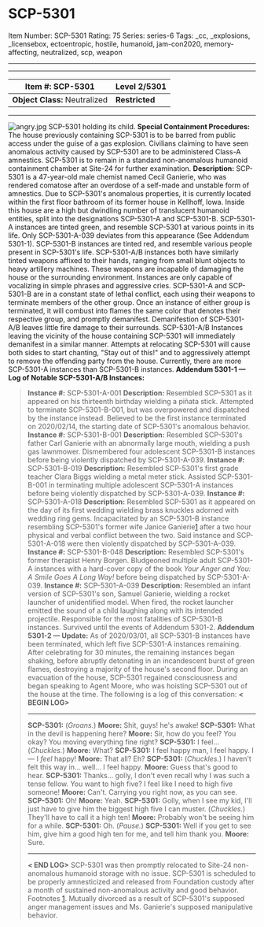 # SCP-5301
Item Number: SCP-5301
Rating: 75
Series: series-6
Tags: _cc, _explosions, _licensebox, ectoentropic, hostile, humanoid, jam-con2020, memory-affecting, neutralized, scp, weapon

---

* * *
**Item #:** SCP-5301 | **Level 2/5301**  
---|---  
**Object Class:** Neutralized | **Restricted**  
* * *
![angry.jpg](https://scp-wiki.wdfiles.com/local--files/scp-5301/angry.jpg)
SCP-5301 holding its child.
**Special Containment Procedures:** The house previously containing SCP-5301 is to be barred from public access under the guise of a gas explosion. Civilians claiming to have seen anomalous activity caused by SCP-5301 are to be administered Class-A amnestics. SCP-5301 is to remain in a standard non-anomalous humanoid containment chamber at Site-24 for further examination.
**Description:** SCP-5301 is a 47-year-old male chemist named Cecil Ganierie, who was rendered comatose after an overdose of a self-made and unstable form of amnestics. Due to SCP-5301's anomalous properties, it is currently located within the first floor bathroom of its former house in Kellhoff, Iowa. Inside this house are a high but dwindling number of translucent humanoid entities, split into the designations SCP-5301-A and SCP-5301-B.
SCP-5301-A instances are tinted green, and resemble SCP-5301 at various points in its life. Only SCP-5301-A-039 deviates from this appearance (See Addendum 5301-1). SCP-5301-B instances are tinted red, and resemble various people present in SCP-5301's life. SCP-5301-A/B instances both have similarly tinted weapons affixed to their hands, ranging from small blunt objects to heavy artillery machines. These weapons are incapable of damaging the house or the surrounding environment. Instances are only capable of vocalizing in simple phrases and aggressive cries.
SCP-5301-A and SCP-5301-B are in a constant state of lethal conflict, each using their weapons to terminate members of the other group. Once an instance of either group is terminated, it will combust into flames the same color that denotes their respective group, and promptly demanifest. Demanifestion of SCP-5301-A/B leaves little fire damage to their surrounds.
SCP-5301-A/B Instances leaving the vicinity of the house containing SCP-5301 will immediately demanifest in a similar manner. Attempts at relocating SCP-5301 will cause both sides to start chanting, "Stay out of this!" and to aggressively attempt to remove the offending party from the house.
Currently, there are more SCP-5301-A instances than SCP-5301-B instances.
**Addendum 5301-1 — Log of Notable SCP-5301-A/B Instances:**
> **Instance #:** SCP-5301-A-001
> **Description:** Resembled SCP-5301 as it appeared on his thirteenth birthday wielding a piñata stick. Attempted to terminate SCP-5301-B-001, but was overpowered and dispatched by the instance instead. Believed to be the first instance terminated on 2020/02/14, the starting date of SCP-5301's anomalous behavior.
> **Instance #:** SCP-5301-B-001
> **Description:** Resembled SCP-5301's father Carl Ganierie with an abnormally large mouth, wielding a push gas lawnmower. Dismembered four adolescent SCP-5301-B instances before being violently dispatched by SCP-5301-A-039.
> **Instance #:** SCP-5301-B-019
> **Description:** Resembled SCP-5301's first grade teacher Clara Biggs wielding a metal meter stick. Assisted SCP-5301-B-001 in terminating multiple adolescent SCP-5301-A instances before being violently dispatched by SCP-5301-A-039.
> **Instance #:** SCP-5301-A-018
> **Description:** Resembled SCP-5301 as it appeared on the day of its first wedding wielding brass knuckles adorned with wedding ring gems. Incapacitated by an SCP-5301-B instance resembling SCP-5301's former wife Janice Ganierie[1](javascript:;) after a two hour physical and verbal conflict between the two. Said instance and SCP-5301-A-018 were then violently dispatched by SCP-5301-A-039.
> **Instance #:** SCP-5301-B-048
> **Description:** Resembled SCP-5301's former therapist Henry Borgen. Bludgeoned multiple adult SCP-5301-A instances with a hard-cover copy of the book _Your Anger and You: A Smile Goes A Long Way!_ before being dispatched by SCP-5301-A-039.
> **Instance #:** SCP-5301-A-039
> **Description:** Resembled an infant version of SCP-5301's son, Samuel Ganierie, wielding a rocket launcher of unidentified model. When fired, the rocket launcher emitted the sound of a child laughing along with its intended projectile. Responsible for the most fatalities of SCP-5301-B instances. Survived until the events of Addendum 5301-2.
**Addendum 5301-2 — Update:** As of 2020/03/01, all SCP-5301-B instances have been terminated, which left five SCP-5301-A instances remaining. After celebrating for 30 minutes, the remaining instances began shaking, before abruptly detonating in an incandescent burst of green flames, destroying a majority of the house's second floor.
During an evacuation of the house, SCP-5301 regained consciousness and began speaking to Agent Moore, who was hoisting SCP-5301 out of the house at the time. The following is a log of this conversation:
> **< BEGIN LOG>**
> * * *
> **SCP-5301:** (_Groans._)
> **Moore:** Shit, guys! he's awake!
> **SCP-5301:** What in the devil is happening here?
> **Moore:** Sir, how do you feel? You okay? You moving everything fine right?
> **SCP-5301:** I feel… (_Chuckles._)
> **Moore:** What?
> **SCP-5301:** I feel happy man, I feel happy. I— I _feel_ happy!
> **Moore:** That all? Eh?
> **SCP-5301:** (_Chuckles._) I haven't felt this way in… well… I feel happy.
> **Moore:** Guess that's good to hear.
> **SCP-5301:** Thanks… golly, I don't even recall why I was such a tense fellow. You want to high five? I feel like I need to high five someone!
> **Moore:** Can't. Carrying you right now, as you can see.
> **SCP-5301:** Oh!
> **Moore:** Yeah.
> **SCP-5301:** Golly, when I see my kid, I'll just have to give him the biggest high five I can muster. (_Chuckles._) They'll have to call it a high ten!
> **Moore:** Probably won't be seeing him for a while.
> **SCP-5301:** Oh.
> (_Pause._)
> **SCP-5301:** Well if you get to see him, give him a good high ten for me, and tell him thank you.
> **Moore:** Sure.
> * * *
> **< END LOG>**
SCP-5301 was then promptly relocated to Site-24 non-anomalous humanoid storage with no issue. SCP-5301 is scheduled to be properly amnesticized and released from Foundation custody after a month of sustained non-anomalous activity and good behavior.
Footnotes
[1](javascript:;). Mutually divorced as a result of SCP-5301's supposed anger management issues and Ms. Ganierie's supposed manipulative behavior.